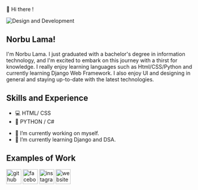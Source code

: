 👋 Hi there !

![Design and Development](https://arturssmirnovs.github.io/github-profile-readme-generator/images/banner.png)

## Norbu Lama!
I'm Norbu Lama. I just graduated with a bachelor's degree in information technology, and I'm excited to embark on this journey with a thirst for knowledge. I really enjoy learning languages such as Html/CSS/Python and currently learning Django Web Framework. I also enjoy UI and designing in general and staying up-to-date with the latest technologies.

## Skills and Experience
* 💻 HTML/ CSS
* 🐍 PYTHON / C#
 
- 🔭 I’m currently working on myself. 
- 🌱 I’m currently learning Django and DSA.


## Examples of Work




[<img src='https://cdn.jsdelivr.net/npm/simple-icons@3.0.1/icons/github.svg' alt='github' height='40'>](https://github.com/NorbuHyolmo)  [<img src='https://cdn.jsdelivr.net/npm/simple-icons@3.0.1/icons/facebook.svg' alt='facebook' height='40'>](https://www.facebook.com/norbuhero)  [<img src='https://cdn.jsdelivr.net/npm/simple-icons@3.0.1/icons/instagram.svg' alt='instagram' height='40'>](https://www.instagram.com/norbulama_/)  [<img src='https://cdn.jsdelivr.net/npm/simple-icons@3.0.1/icons/icloud.svg' alt='website' height='40'>](https://norbuhyolmo.github.io/)  


